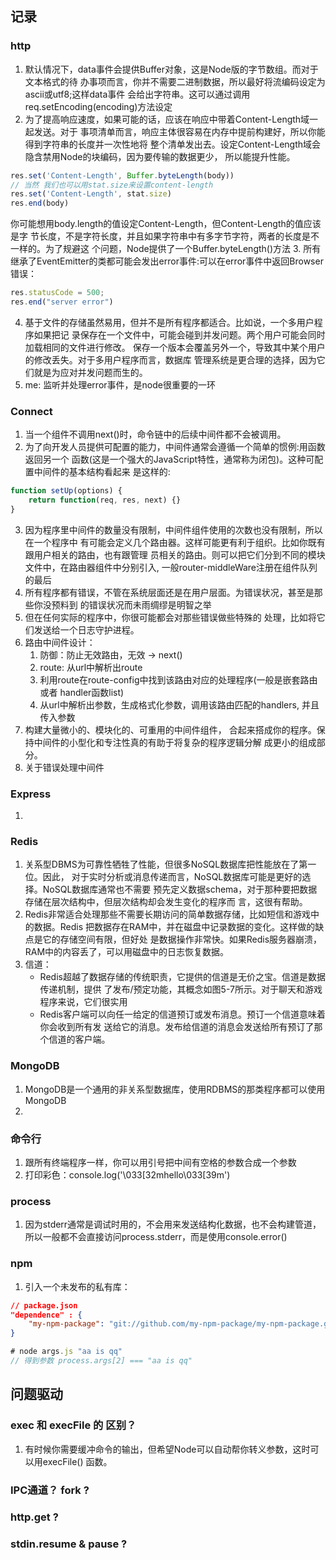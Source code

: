 ## 记录
### http
1. 默认情况下，data事件会提供Buffer对象，这是Node版的字节数组。而对于文本格式的待 办事项而言，你并不需要二进制数据，所以最好将流编码设定为ascii或utf8;这样data事件 会给出字符串。这可以通过调用req.setEncoding(encoding)方法设定
2. 为了提高响应速度，如果可能的话，应该在响应中带着Content-Length域一起发送。对于 事项清单而言，响应主体很容易在内存中提前构建好，所以你能得到字符串的长度并一次性地将 整个清单发出去。设定Content-Length域会隐含禁用Node的块编码，因为要传输的数据更少， 所以能提升性能。
```js
res.set('Content-Length', Buffer.byteLength(body)) 
// 当然 我们也可以用stat.size来设置content-length
res.set('Content-Length', stat.size) 
res.end(body)
```
你可能想用body.length的值设定Content-Length，但Content-Length的值应该是字 节长度，不是字符长度，并且如果字符串中有多字节字符，两者的长度是不一样的。为了规避这 个问题，Node提供了一个Buffer.byteLength()方法
3. 所有继承了EventEmitter的类都可能会发出error事件:可以在error事件中返回Browser错误：
```js
res.statusCode = 500;
res.end("server error")
```
4. 基于文件的存储虽然易用，但并不是所有程序都适合。比如说，一个多用户程序如果把记 录保存在一个文件中，可能会碰到并发问题。两个用户可能会同时加载相同的文件进行修改。 保存一个版本会覆盖另外一个，导致其中某个用户的修改丢失。对于多用户程序而言，数据库 管理系统是更合理的选择，因为它们就是为应对并发问题而生的。
5. me: 监听并处理error事件，是node很重要的一环
### Connect
1. 当一个组件不调用next()时，命令链中的后续中间件都不会被调用。
2. 为了向开发人员提供可配置的能力，中间件通常会遵循一个简单的惯例:用函数返回另一个 函数(这是一个强大的JavaScript特性，通常称为闭包)。这种可配置中间件的基本结构看起来 是这样的:
```js
function setUp(options) {
    return function(req, res, next) {}
}
```
3. 因为程序里中间件的数量没有限制，中间件组件使用的次数也没有限制，所以在一个程序中 有可能会定义几个路由器。这样可能更有利于组织。比如你既有跟用户相关的路由，也有跟管理 员相关的路由。则可以把它们分到不同的模块文件中，在路由器组件中分别引入, 一般router-middleWare注册在组件队列的最后
4. 所有程序都有错误，不管在系统层面还是在用户层面。为错误状况，甚至是那些你没预料到 的错误状况而未雨绸缪是明智之举
5. 但在任何实际的程序中，你很可能都会对那些错误做些特殊的 处理，比如将它们发送给一个日志守护进程。
6. 路由中间件设计：
    1. 防御：防止无效路由，无效 -> next()
    2. route: 从url中解析出route
    3. 利用route在route-config中找到该路由对应的处理程序(一般是嵌套路由 或者 handler函数list)
    4. 从url中解析出参数，生成格式化参数，调用该路由匹配的handlers, 并且传入参数
7. 构建大量微小的、模块化的、可重用的中间件组件， 合起来搭成你的程序。保持中间件的小型化和专注性真的有助于将复杂的程序逻辑分解 成更小的组成部分。
8. 关于错误处理中间件
### Express
1. 
### Redis
1. 关系型DBMS为可靠性牺牲了性能，但很多NoSQL数据库把性能放在了第一位。因此， 对于实时分析或消息传递而言，NoSQL数据库可能是更好的选择。NoSQL数据库通常也不需要 预先定义数据schema，对于那种要把数据存储在层次结构中，但层次结构却会发生变化的程序而 言，这很有帮助。
2. Redis非常适合处理那些不需要长期访问的简单数据存储，比如短信和游戏中的数据。Redis 把数据存在RAM中，并在磁盘中记录数据的变化。这样做的缺点是它的存储空间有限，但好处 是数据操作非常快。如果Redis服务器崩溃，RAM中的内容丢了，可以用磁盘中的日志恢复数据。
3. 信道：
    - Redis超越了数据存储的传统职责，它提供的信道是无价之宝。信道是数据传递机制，提供 了发布/预定功能，其概念如图5-7所示。对于聊天和游戏程序来说，它们很实用
    - Redis客户端可以向任一给定的信道预订或发布消息。预订一个信道意味着你会收到所有发 送给它的消息。发布给信道的消息会发送给所有预订了那个信道的客户端。
### MongoDB
1. MongoDB是一个通用的非关系型数据库，使用RDBMS的那类程序都可以使用MongoDB
2. 
### 命令行
1. 跟所有终端程序一样，你可以用引号把中间有空格的参数合成一个参数
2. 打印彩色：console.log('\033[32mhello\033[39m')
### process
1. 因为stderr通常是调试时用的，不会用来发送结构化数据，也不会构建管道，所以一般都不会直接访问process.stderr，而是使用console.error()
### npm
1. 引入一个未发布的私有库：
```json
// package.json
"dependence" : {
    "my-npm-package": "git://github.com/my-npm-package/my-npm-package.git"
}
```
```js
# node args.js "aa is qq"
// 得到参数 process.args[2] === "aa is qq"
```
## 问题驱动
### exec 和 execFile 的 区别？
1. 有时候你需要缓冲命令的输出，但希望Node可以自动帮你转义参数，这时可以用execFile() 函数。
### IPC通道？ fork ?
### http.get ?
### stdin.resume & pause ?
